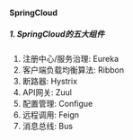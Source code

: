 #### SpringCloud

##### 1. SpringCloud的五大组件

1. 注册中心/服务治理: Eureka
2. 客户端负载均衡算法: Ribbon
3. 断路器: Hystrix
4. API网关: Zuul
5. 配置管理: Configue
6. 远程调用: Feign
7. 消息总线: Bus





